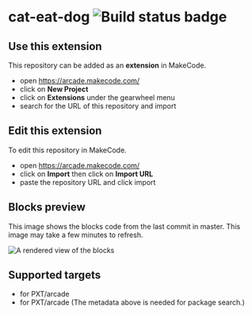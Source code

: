# cat-eat-dog ![Build status badge](https://github.com/andou666/cat-eat-dog/workflows/MakeCode/badge.svg)



## Use this extension

This repository can be added as an **extension** in MakeCode.

* open https://arcade.makecode.com/
* click on **New Project**
* click on **Extensions** under the gearwheel menu
* search for the URL of this repository and import

## Edit this extension

To edit this repository in MakeCode.

* open https://arcade.makecode.com/
* click on **Import** then click on **Import URL**
* paste the repository URL and click import

## Blocks preview

This image shows the blocks code from the last commit in master.
This image may take a few minutes to refresh.

![A rendered view of the blocks](https://github.com/andou666/cat-eat-dog/raw/master/.makecode/blocks.png)

## Supported targets

* for PXT/arcade
* for PXT/arcade
(The metadata above is needed for package search.)

